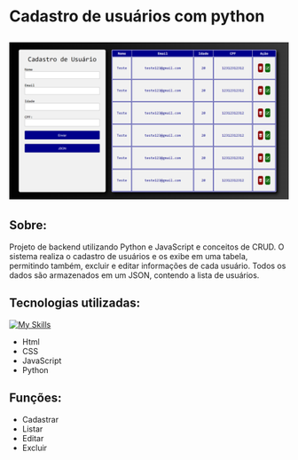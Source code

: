 # Cadastro de usuários com python
## ![alt text](image.png)
## Sobre:
Projeto de backend utilizando Python e JavaScript e conceitos de CRUD. O sistema realiza o cadastro de usuários e os exibe em uma tabela, permitindo também, excluir e editar informações de cada usuário. Todos os dados são armazenados em um JSON, contendo a lista de usuários.
## Tecnologias utilizadas:
[![My Skills](https://skillicons.dev/icons?i=html,css,js,py)](https://skillicons.dev)
- Html
- CSS
- JavaScript
- Python
## Funções:
- Cadastrar
- Listar
- Editar
- Excluir
